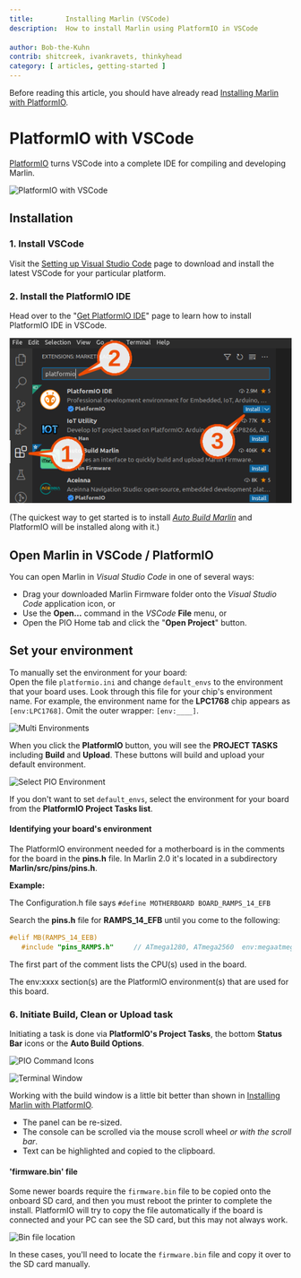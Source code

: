 ```yaml
---
title:        Installing Marlin (VSCode)
description:  How to install Marlin using PlatformIO in VSCode

author: Bob-the-Kuhn
contrib: shitcreek, ivankravets, thinkyhead
category: [ articles, getting-started ]
---
```


Before reading this article, you should have already read [Installing Marlin with PlatformIO](install_platformio.html).

# PlatformIO with VSCode

[PlatformIO](//platformio.org/install/ide?install=vscode) turns VSCode into a complete IDE for compiling and developing Marlin.

![PlatformIO with VSCode](/assets/images/basics/install_platformio_vscode/platformio_vscode_screenshot.png)

## Installation

### 1. Install VSCode

Visit the [Setting up Visual Studio Code](//code.visualstudio.com/docs/setup/setup-overview) page to download and install the latest VSCode for your particular platform.

### 2. Install the PlatformIO IDE

Head over to the "[Get PlatformIO IDE](//platformio.org/install/ide?install=vscode)" page to learn how to install PlatformIO IDE in VSCode.

![Install PlatformIO IDE](/assets/images/basics/install_platformio_vscode/install_platformio_vscode.png)

(The quickest way to get started is to install *[Auto Build Marlin](auto_build_marlin.html)* and PlatformIO will be installed along with it.)

## Open Marlin in VSCode / PlatformIO

You can open Marlin in *Visual Studio Code* in one of several ways:
- Drag your downloaded Marlin Firmware folder onto the *Visual Studio Code* application icon, or
- Use the **Open…** command in the *VSCode* **File** menu, or
- Open the PIO Home tab and click the "**Open Project**" button.

## Set your environment

To manually set the environment for your board:<br/>
Open the file `platformio.ini` and change `default_envs` to the environment that your board uses. Look through this file for your chip's environment name. For example, the environment name for the **LPC1768** chip appears as `[env:LPC1768]`. Omit the outer wrapper: `[env:____]`.

![Multi Environments](/assets/images/basics/install_platformio_vscode/platformio_ini.png)

When you click the **PlatformIO** button, you will see the **PROJECT TASKS** including **Build** and **Upload**. These buttons will build and upload your default environment.

![Select PIO Environment](/assets/images/basics/install_platformio_vscode/select_environment.png)

If you don't want to set `default_envs`, select the environment for your board from the **PlatformIO Project Tasks list**.

#### Identifying your board's environment

The PlatformIO environment needed for a motherboard is in the comments for the board in the **pins.h** file. In Marlin 2.0 it's located in  a subdirectory **Marlin/src/pins/pins.h**.

**Example:**

  The Configuration.h file says `#define MOTHERBOARD BOARD_RAMPS_14_EFB`

  Search the **pins.h** file for **RAMPS_14_EFB** until you come to the following:

  ```cpp
  #elif MB(RAMPS_14_EEB)
     #include "pins_RAMPS.h"     // ATmega1280, ATmega2560  env:megaatmega1280 env:megaatmega2560
  ```

  The first part of the comment lists the CPU(s) used in the board.

  The env:xxxx section(s) are the PlatformIO environment(s) that are used for this board.

### 6. Initiate Build, Clean or Upload task

Initiating a task is done via **PlatformIO's Project Tasks**, the bottom **Status Bar** icons or the **Auto Build Options**.

![PIO Command Icons](/assets/images/basics/install_platformio_vscode/pio_command_icons_call_outs.png)

![Terminal Window](/assets/images/basics/install_platformio_vscode/terminal_window.png)

Working with the build window is a little bit better than shown in [Installing Marlin with PlatformIO](install_arduino.html).
- The panel can be re-sized.
- The console can be scrolled via the mouse scroll wheel *or with the scroll bar*.
- Text can be highlighted and copied to the clipboard.

#### 'firmware.bin' file

Some newer boards require the `firmware.bin` file to be copied onto the onboard SD card, and then you must reboot the printer to complete the install. PlatformIO will try to copy the file automatically if the board is connected and your PC can see the SD card, but this may not always work.

![Bin file location](/assets/images/basics/install_platformio_vscode/firmware_bin.png)

In these cases, you'll need to locate the `firmware.bin` file and copy it over to the SD card manually.
